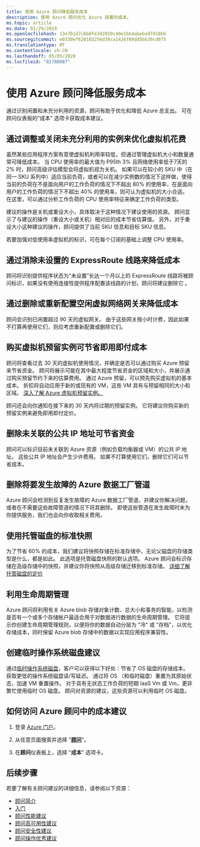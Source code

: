 ```yaml
---
title: 使用 Azure 顾问降低服务成本
description: 使用 Azure 顾问优化 Azure 部署的成本。
ms.topic: article
ms.date: 01/29/2019
ms.openlocfilehash: 13e7b1d7c6b0fe342020c40e1bb4abeba97d18bb
ms.sourcegitcommit: e0330ef620103256d39ca1426f09dd5bb39cd075
ms.translationtype: MT
ms.contentlocale: zh-CN
ms.lasthandoff: 05/05/2020
ms.locfileid: "82788087"
---
```

# <a name="reduce-service-costs-using-azure-advisor"></a>使用 Azure 顾问降低服务成本

通过识别闲置和未充分利用的资源，顾问有助于优化和降低 Azure 总支出。 可在顾问仪表板的“成本”  选项卡获取成本建议。

## <a name="optimize-virtual-machine-spend-by-resizing-or-shutting-down-underutilized-instances"></a>通过调整或关闭未充分利用的实例来优化虚拟机花费 

虽然某些应用程序方案有意使虚拟机利用率较低，但通过管理虚拟机大小和数量通常可降低成本。 当 CPU 使用率的最大值为 P95th 3% 且网络使用率低于7天的2% 时，顾问高级评估模型会将虚拟机视为关机。 如果可以在较小的 SKU 中（在同一 SKU 系列中）适应当前负荷，或者可以在减少实例数的情况下这样做，使得当前的负荷在不是面向用户的工作负荷的情况下不超出 80% 的使用率，在是面向用户的工作负荷的情况下不超出 40% 的使用率，则可认为虚拟机的大小合适。 在这里，可以通过分析工作负荷的 CPU 使用率特征来确定工作负荷的类型。

建议的操作是关机或重设大小，具体取决于这种情况下建议使用的资源。 顾问显示了与建议的操作（重设大小或关机）相对应的成本节省估算值。 另外，对于重设大小这种建议的操作，顾问提供了当前 SKU 信息和目标 SKU 信息。 

若要加强对低使用率虚拟机的标识，可在每个订阅的基础上调整 CPU 使用率。

## <a name="reduce-costs-by-eliminating-unprovisioned-expressroute-circuits"></a>通过消除未设置的 ExpressRoute 线路来降低成本

顾问将识别提供程序状态为“未设置”长达一个月以上的 ExpressRoute 线路将被顾问标识，如果没有使用连接性提供程序配置该线路的计划，顾问将建议删除它  。

## <a name="reduce-costs-by-deleting-or-reconfiguring-idle-virtual-network-gateways"></a>通过删除或重新配置空闲虚拟网络网关来降低成本

顾问会识别已闲置超过 90 天的虚拟网关。 由于这些网关按小时计费，因此如果不打算再使用它们，则应考虑重新配置或删除它们。 

## <a name="buy-reserved-virtual-machine-instances-to-save-money-over-pay-as-you-go-costs"></a>购买虚拟机预留实例可节省即用即付成本

顾问将查看过去 30 天的虚拟机使用情况，并确定是否可以通过购买 Azure 预留来节省资金。 顾问将展示可能在其中最大程度节省资金的区域和大小，并展示通过购买预留节约下来的估算费用。 通过 Azure 预留，可以预先购买虚拟机的基本成本。 折扣将自动应用于新的或现有的 VM，这些 VM 具有与预留相同的大小和区域。 [深入了解 Azure 虚拟机预留实例。](https://azure.microsoft.com/pricing/reserved-vm-instances/)

顾问还会向你通知在接下来的 30 天内将过期的预留实例。 它将建议你购买新的预留实例来避免即用即付定价。

## <a name="delete-unassociated-public-ip-addresses-to-save-money"></a>删除未关联的公共 IP 地址可节省资金

顾问可以标识目前未关联到 Azure 资源（例如负载均衡器或 VM）的公共 IP 地址。 这些公共 IP 地址会产生少许费用。 如果不打算使用它们，删除它们可以节省成本。

## <a name="delete-azure-data-factory-pipelines-that-are-failing"></a>删除将要发生故障的 Azure 数据工厂管道

Azure 顾问会检测到反复发生故障的 Azure 数据工厂管道，并建议你解决问题，或者在不需要这些故障管道的情况下将其删除。 即使这些管道在发生故障时未为你提供服务，我们也会向你收取相关费用。 

## <a name="use-standard-snapshots-for-managed-disks"></a>使用托管磁盘的标准快照
为了节省 60% 的成本，我们建议将快照存储在标准存储中，无论父磁盘的存储类型是什么，都是如此。 此选项是托管磁盘快照的默认选项。 Azure 顾问会标识存储在高级存储中的快照，并建议你将快照从高级存储迁移到标准存储。 [详细了解托管磁盘的定价](https://aka.ms/aa_manageddisksnapshot_learnmore)

## <a name="utilize-lifecycle-management"></a>利用生命周期管理
Azure 顾问将利用有关 Azure blob 存储对象计数、总大小和事务的智能，以检测是否有一个或多个存储帐户最适合用于对数据进行数据的生命周期管理。 它将提示你创建生命周期管理规则，以便将你的数据自动分层为 "冷" 或 "存档"，以优化存储成本，同时保留 Azure blob 存储中的数据以实现应用程序兼容性。

## <a name="create-an-ephemeral-os-disk-recommendation"></a>创建临时操作系统磁盘建议
通过[临时操作系统磁盘](https://docs.microsoft.com/azure/virtual-machines/windows/ephemeral-os-disks)，客户可以获得以下好处：节省了 OS 磁盘的存储成本。 获取更低的操作系统磁盘读/写延迟。 通过将 OS （和临时磁盘）重置为其原始状态，加速 VM 重置操作。 对于具有无状态工作负荷的短期 IaaS Vm 或 Vm，更非繁忙使用临时 OS 磁盘。 顾问对资源的建议，这些资源可以利用临时 OS 磁盘。 

## <a name="how-to-access-cost-recommendations-in-azure-advisor"></a>如何访问 Azure 顾问中的成本建议

1. 登录 [Azure 门户](https://portal.azure.com)。

1. 从任意页面搜索并选择 "[**顾问**](https://aka.ms/azureadvisordashboard)"。

1. 在**顾问**仪表板上，选择 "**成本**" 选项卡。

## <a name="next-steps"></a>后续步骤

若要了解有关顾问建议的详细信息，请参阅以下资源：
* [顾问简介](advisor-overview.md)
* [入门](advisor-get-started.md)
* [顾问性能建议](advisor-performance-recommendations.md)
* [顾问高可用性建议](advisor-high-availability-recommendations.md)
* [顾问安全性建议](advisor-security-recommendations.md)
* [顾问操作优秀建议](advisor-operational-excellence-recommendations.md)
